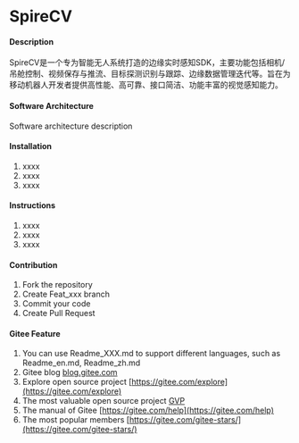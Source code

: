 # SpireCV

#### Description
SpireCV是一个专为智能无人系统打造的边缘实时感知SDK，主要功能包括相机/吊舱控制、视频保存与推流、目标探测识别与跟踪、边缘数据管理迭代等。旨在为移动机器人开发者提供高性能、高可靠、接口简洁、功能丰富的视觉感知能力。

#### Software Architecture
Software architecture description

#### Installation

1.  xxxx
2.  xxxx
3.  xxxx

#### Instructions

1.  xxxx
2.  xxxx
3.  xxxx

#### Contribution

1.  Fork the repository
2.  Create Feat_xxx branch
3.  Commit your code
4.  Create Pull Request


#### Gitee Feature

1.  You can use Readme\_XXX.md to support different languages, such as Readme\_en.md, Readme\_zh.md
2.  Gitee blog [blog.gitee.com](https://blog.gitee.com)
3.  Explore open source project [https://gitee.com/explore](https://gitee.com/explore)
4.  The most valuable open source project [GVP](https://gitee.com/gvp)
5.  The manual of Gitee [https://gitee.com/help](https://gitee.com/help)
6.  The most popular members  [https://gitee.com/gitee-stars/](https://gitee.com/gitee-stars/)
